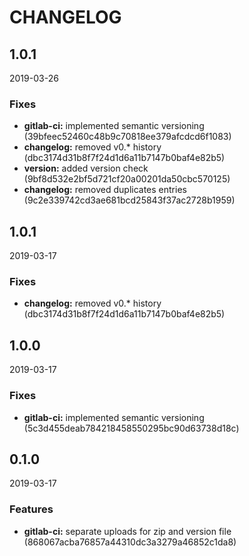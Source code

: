 # CHANGELOG

<!--- next entry here -->

## 1.0.1
2019-03-26

### Fixes

- **gitlab-ci:** implemented semantic versioning (39bfeec52460c48b9c70818ee379afcdcd6f1083)
- **changelog:** removed v0.* history (dbc3174d31b8f7f24d1d6a11b7147b0baf4e82b5)
- **version:** added version check (9bf8d532e2bf5d721cf20a00201da50cbc570125)
- **changelog:** removed duplicates entries (9c2e339742cd3ae681bcd25843f37ac2728b1959)

## 1.0.1
2019-03-17

### Fixes

- **changelog:** removed v0.* history (dbc3174d31b8f7f24d1d6a11b7147b0baf4e82b5)

## 1.0.0
2019-03-17

### Fixes

- **gitlab-ci:** implemented semantic versioning (5c3d455deab784218458550295bc90d63738d18c)

## 0.1.0
2019-03-17

### Features

- **gitlab-ci:** separate uploads for zip and version file (868067acba76857a44310dc3a3279a46852c1da8)